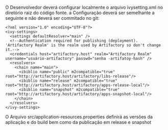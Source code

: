 O Desenvolvedor deverá configurar localmente o arquivo ivysetting.xml no diretório raiz do código fonte. a Configuração deverá ser semelhante a seguinte e não deverá ser commitado no git:


```
<?xml version="1.0" encoding="UTF-8"?>
<ivy-settings>
  <settings defaultResolver="main" />
  <!--Authentication required for publishing (deployment). 'Artifactory Realm' is the realm used by Artifactory so don't change it.-->
  <credentials host="artifactory.host" realm="Artifactory Realm" username="usuário-artifactory" passwd="senha -artifatoy-hash" />
  <resolvers>
    <chain name="main">
      <ibiblio name="public" m2compatible="true" root="http://artifactory.host/artifactory/libs-release"/>
      <ibiblio name="release" m2compatible="true" root="http://artifactory.host/artifactory/apps-release-local"/>
      <ibiblio name="snapshot" m2compatible="true" root="http://artifactory.host/artifactory/apps-snapshot-local"/>
    </chain>
  </resolvers>
</ivy-settings>
```

O Arquivo src/application-resources.properties definirá as versões da aplicação e do build bem como da publicação em release e snapshot

